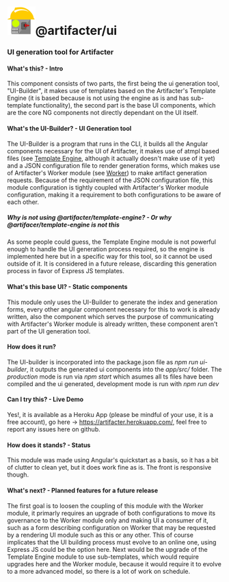 # ![artifacter-logo](/src/rsz_artifacter-logo.png)@artifacter/ui

### UI generation tool for Artifacter

#### What's this? - Intro
This component consists of two parts, the first being the ui generation tool, "UI-Builder", it makes use of templates based on the Artifacter's Template Engine (it is based because is not using the engine as is and has sub-template functionality), the second part is the base UI components, which are the core NG components not directly dependant on the UI itself.

#### What's the UI-Builder? - UI Generation tool
The UI-Builder is a program that runs in the CLI, it builds all the Angular components necessary for the UI of Artifacter, it makes use of atmpl based files (see [Template Engine](https://github.com/arthmoeros/artifacter-template-engine), although it actually doesn't make use of it yet) and a JSON configuration file to render generation forms, which makes use of Artifacter's Worker module (see [Worker](https://github.com/arthmoeros/artifacter-worker)) to make artifact generation requests. Because of the requirement of the JSON configuration file, this module configuration is tightly coupled with Artifacter's Worker module configuration, making it a requirement to both configurations to be aware of each other.

##### Why is not using @artifacter/template-engine? - Or why @artifacer/template-engine is not this
As some people could guess, the Template Engine module is not powerful enough to handle the UI generation process required, so the engine is implemented here but in a specific way for this tool, so it cannot be used outside of it. It is considered in a future release, discarding this generation process in favor of Express JS templates.

#### What's this base UI? - Static components
This module only uses the UI-Builder to generate the index and generation forms, every other angular component necessary for this to work is already written, also the component which serves the purpose of communicating with Artifacter's Worker module is already written, these component aren't part of the UI generation tool.

#### How does it run?
The UI-builder is incorporated into the package.json file as *npm run ui-builder*, it outputs the generated ui components into the *app/src/* folder.
The *production* mode is run via *npm start* which asumes all ts files have been compiled and the ui generated, development mode is run with *npm run dev*

#### Can I try this? - Live Demo
Yes!, it is available as a Heroku App (please be mindful of your use, it is a free account), go here -> https://artifacter.herokuapp.com/, feel free to report any issues here on github.

#### How does it stands? - Status
This module was made using Angular's quickstart as a basis, so it has a bit of clutter to clean yet, but it does work fine as is. The front is responsive though.

#### What's next? - Planned features for a future release
The first goal is to loosen the coupling of this module with the Worker module, it primarly requires an upgrade of both configurations to move its governance to the Worker module only and making UI a consumer of it, such as a form describing configuration on Worker that may be requested by a rendering UI module such as this or any other. This of course implicates that the UI building process must evolve to an online one, using Express JS could be the option here.
Next would be the upgrade of the Template Engine module to use sub-templates, which would require upgrades here and the Worker module, because it would require it to evolve to a more advanced model, so there is a lot of work on schedule.
